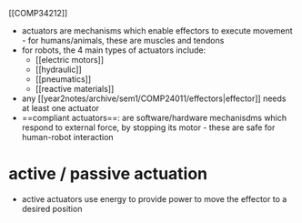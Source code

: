 [[COMP34212]]

- actuators are mechanisms which enable effectors to execute movement - for humans/animals, these are muscles and tendons
- for robots, the 4 main types of actuators include:
	- [[electric motors]]
	- [[hydraulic]]
	- [[pneumatics]]
	- [[reactive materials]]
- any [[year2notes/archive/sem1/COMP24011/effectors|effector]] needs at least one actuator
- ==compliant actuators==: are software/hardware mechanisdms which respond to external force, by stopping its motor - these are safe for human-robot interaction

# active / passive actuation

- active actuators use energy to provide power to move the effector to a desired position